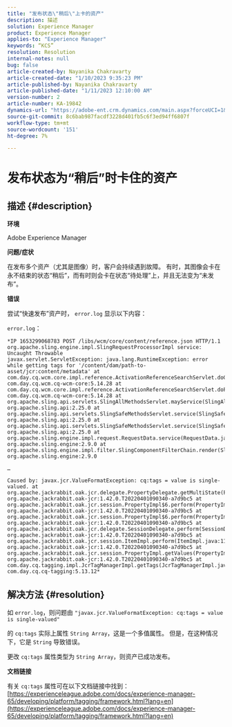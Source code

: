```yaml
---
title: "发布状态\"稍后\"上卡的资产"
description: 描述
solution: Experience Manager
product: Experience Manager
applies-to: "Experience Manager"
keywords: “KCS”
resolution: Resolution
internal-notes: null
bug: false
article-created-by: Nayanika Chakravarty
article-created-date: "1/10/2023 9:35:23 PM"
article-published-by: Nayanika Chakravarty
article-published-date: "1/11/2023 12:10:00 AM"
version-number: 2
article-number: KA-19842
dynamics-url: "https://adobe-ent.crm.dynamics.com/main.aspx?forceUCI=1&pagetype=entityrecord&etn=knowledgearticle&id=a8a206ad-2e91-ed11-aad1-6045bd0063aa"
source-git-commit: 8c6bab987facdf3228d401fb5c6f3ed94ff6807f
workflow-type: tm+mt
source-wordcount: '151'
ht-degree: 7%

---
```


# 发布状态为“稍后”时卡住的资产

## 描述 {#description}


<b>环境</b>

Adobe Experience Manager

<b>问题/症状</b>

在发布多个资产（尤其是图像）时，客户会持续遇到故障。 有时，其图像会卡在永不结束的状态“稍后”，而有时则会卡在状态“待处理”上，并且无法变为“未发布”。

<b>错误</b>

尝试“快速发布”资产时， `error.log` 显示以下内容：

`error.log`：


```
*IP 1653299068783 POST /libs/wcm/core/content/reference.json HTTP/1.1 org.apache.sling.engine.impl.SlingRequestProcessorImpl service: Uncaught Throwable
javax.servlet.ServletException: java.lang.RuntimeException: error while getting tags for '/content/dam/path-to-asset/jcr:content/metadata' at com.day.cq.wcm.core.impl.reference.ActivationReferenceSearchServlet.doGet(ActivationReferenceSearchServlet.java:140) com.day.cq.wcm.cq-wcm-core:5.14.28 at com.day.cq.wcm.core.impl.reference.ActivationReferenceSearchServlet.doPost(ActivationReferenceSearchServlet.java:100) com.day.cq.wcm.cq-wcm-core:5.14.28 at org.apache.sling.api.servlets.SlingAllMethodsServlet.mayService(SlingAllMethodsServlet.java:146) org.apache.sling.api:2.25.0 at org.apache.sling.api.servlets.SlingSafeMethodsServlet.service(SlingSafeMethodsServlet.java:342) org.apache.sling.api:2.25.0 at org.apache.sling.api.servlets.SlingSafeMethodsServlet.service(SlingSafeMethodsServlet.java:374) org.apache.sling.api:2.25.0 at org.apache.sling.engine.impl.request.RequestData.service(RequestData.java:583) org.apache.sling.engine:2.9.0 at org.apache.sling.engine.impl.filter.SlingComponentFilterChain.render(SlingComponentFilterChain.java:45) org.apache.sling.engine:2.9.0

…

Caused by: javax.jcr.ValueFormatException: cq:tags = value is single-valued. at org.apache.jackrabbit.oak.jcr.delegate.PropertyDelegate.getMultiState(PropertyDelegate.java:137) org.apache.jackrabbit.oak-jcr:1.42.0.T20220401090340-a7d9bc5 at org.apache.jackrabbit.oak.jcr.session.PropertyImpl$6.perform(PropertyImpl.java:266) org.apache.jackrabbit.oak-jcr:1.42.0.T20220401090340-a7d9bc5 at org.apache.jackrabbit.oak.jcr.session.PropertyImpl$6.perform(PropertyImpl.java:261) org.apache.jackrabbit.oak-jcr:1.42.0.T20220401090340-a7d9bc5 at org.apache.jackrabbit.oak.jcr.delegate.SessionDelegate.perform(SessionDelegate.java:210) org.apache.jackrabbit.oak-jcr:1.42.0.T20220401090340-a7d9bc5 at org.apache.jackrabbit.oak.jcr.session.ItemImpl.perform(ItemImpl.java:112) org.apache.jackrabbit.oak-jcr:1.42.0.T20220401090340-a7d9bc5 at org.apache.jackrabbit.oak.jcr.session.PropertyImpl.getValues(PropertyImpl.java:261) org.apache.jackrabbit.oak-jcr:1.42.0.T20220401090340-a7d9bc5 at com.day.cq.tagging.impl.JcrTagManagerImpl.getTags(JcrTagManagerImpl.java:797) com.day.cq.cq-tagging:5.13.12*
```



## 解决方法 {#resolution}


如 `error.log`，则问题由 `"javax.jcr.ValueFormatException: cq:tags = value is single-valued"`

的 `cq:tags` 实际上属性 ``String Array``，这是一个多值属性。 但是，在这种情况下，它是 ``String`` 导致错误。

更改 `cq:tags` 属性类型为 ``String Array``，则资产已成功发布。

<b>文档链接</b>

有关 `cq:tags` 属性可在以下文档链接中找到：
[https://experienceleague.adobe.com/docs/experience-manager-65/developing/platform/tagging/framework.html?lang=en](https://experienceleague.adobe.com/docs/experience-manager-65/developing/platform/tagging/framework.html?lang=en)
